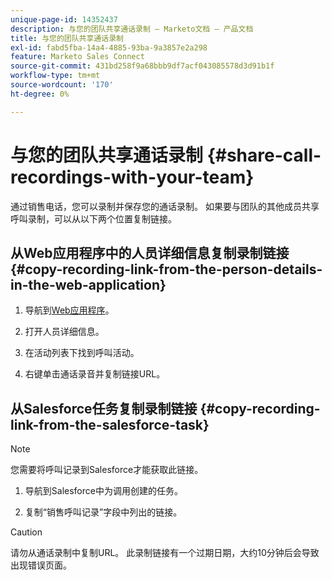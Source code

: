 ```yaml
---
unique-page-id: 14352437
description: 与您的团队共享通话录制 — Marketo文档 — 产品文档
title: 与您的团队共享通话录制
exl-id: fabd5fba-14a4-4885-93ba-9a3857e2a298
feature: Marketo Sales Connect
source-git-commit: 431bd258f9a68bbb9df7acf043085578d3d91b1f
workflow-type: tm+mt
source-wordcount: '170'
ht-degree: 0%

---
```


# 与您的团队共享通话录制 {#share-call-recordings-with-your-team}

通过销售电话，您可以录制并保存您的通话录制。 如果要与团队的其他成员共享呼叫录制，可以从以下两个位置复制链接。

## 从Web应用程序中的人员详细信息复制录制链接 {#copy-recording-link-from-the-person-details-in-the-web-application}

1. 导航到[Web应用程序](https://toutapp.com/login)。

1. 打开人员详细信息。

1. 在活动列表下找到呼叫活动。

1. 右键单击通话录音并复制链接URL。

## 从Salesforce任务复制录制链接 {#copy-recording-link-from-the-salesforce-task}

>[!NOTE]
>
>您需要将呼叫记录到Salesforce才能获取此链接。

1. 导航到Salesforce中为调用创建的任务。

1. 复制“销售呼叫记录”字段中列出的链接。

>[!CAUTION]
>
>请勿从通话录制中复制URL。 此录制链接有一个过期日期，大约10分钟后会导致出现错误页面。
